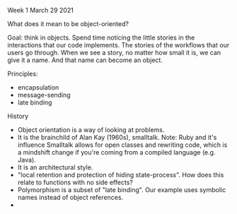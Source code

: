 Week 1
March 29 2021

What does it mean to be object-oriented?

Goal: think in objects. Spend time noticing the little stories in the interactions that our code implements. The stories of the workflows that our users go through. When we see a story, no matter how small it is, we can give it a name. And that name can become an object.

Principles:

- encapsulation
- message-sending
- late binding

History

- Object orientation is a way of looking at problems.
- It is the brainchild of Alan Kay (1960s), smalltalk. Note: Ruby and it's influence Smalltalk allows for open classes and rewriting code, which is a mindshift change if you're coming from a compiled language (e.g. Java).
- It is an architectural style.
- "local retention and protection of hiding state-process". How does this relate to functions with no side effects?
- Polymorphism is a subset of "late binding". Our example uses symbolic names instead of object references.
- 

```ruby


```
